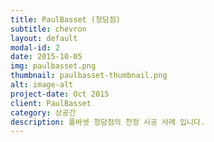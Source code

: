 ```yaml
---
title: PaulBasset (청담점)
subtitle: chevron
layout: default
modal-id: 2
date: 2015-10-05
img: paulbasset.png
thumbnail: paulbasset-thumbnail.png
alt: image-alt
project-date: Oct 2015
client: PaulBasset
category: 상공간
description: 폴바셋 청담점의 천정 시공 사례 입니다.
---
```

